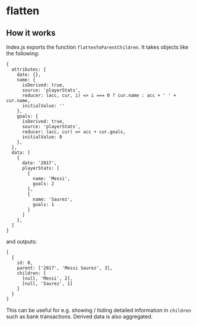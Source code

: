 # flatten

## How it works
Index.js exports the function `flattenToParentChildren`. It takes objects like the following:


```
{
  attributes: {
    date: {},
    name: {
      isDerived: true,
      source: 'playerStats',
      reducer: (acc, cur, i) => i === 0 ? cur.name : acc + ' ' + cur.name,
      initialValue: ''
    },
    goals: {
      isDerived: true,
      source: 'playerStats',
      reducer: (acc, cur) => acc + cur.goals,
      initialValue: 0
    },
  },
  data: [
    {
      date: '2017',
      playerStats: [
        {
          name: 'Messi',
          goals: 2
        },
        {
          name: 'Saurez',
          goals: 1
        }
      ]
    },
  ]
}
```

and outputs:

```
[
  {
    id: 0,
    parent: ['2017', 'Messi Saurez', 3],
    children: [
      [null, 'Messi', 2],
      [null, 'Saurez', 1]
    ]
  }
]
```

This can be useful for e.g. showing / hiding detailed information in `children` such as bank transactions. Derived data is also aggregated.